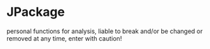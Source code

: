 # JPackage
personal functions for analysis, liable to break and/or be changed or removed at any time, enter with caution!

